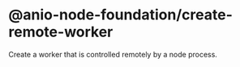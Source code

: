 # @anio-node-foundation/create-remote-worker

Create a worker that is controlled remotely by a node process.
